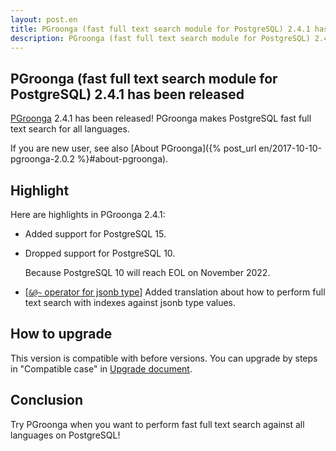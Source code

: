 ```yaml
---
layout: post.en
title: PGroonga (fast full text search module for PostgreSQL) 2.4.1 has been released
description: PGroonga (fast full text search module for PostgreSQL) 2.4.1 has been released!
---
```


## PGroonga (fast full text search module for PostgreSQL) 2.4.1 has been released

[PGroonga](https://pgroonga.github.io/) 2.4.1 has been released! PGroonga makes PostgreSQL fast full text search for all languages.

If you are new user, see also [About PGroonga]({% post_url en/2017-10-10-pgroonga-2.0.2 %}#about-pgroonga).

## Highlight

Here are highlights in PGroonga 2.4.1:

  * Added support for PostgreSQL 15.

  * Dropped support for PostgreSQL 10.

    Because PostgreSQL 10 will reach EOL on November 2022.

  * [[`` &@~ `` operator for jsonb type](https://pgroonga.github.io/reference/operators/query-jsonb-v2.html)] Added translation about how to perform full text search with indexes against jsonb type values. 
  
## How to upgrade

This version is compatible with before versions. You can upgrade by steps in "Compatible case" in [Upgrade document](https://pgroonga.github.io/upgrade/#compatible-case).

## Conclusion

Try PGroonga when you want to perform fast full text search against all languages on PostgreSQL!

